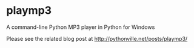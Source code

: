 # playmp3
A command-line Python MP3 player in Python for Windows

Please see the related blog post at http://pythonville.net/posts/playmp3/
